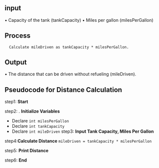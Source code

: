 ## input

•	Capacity of the tank (tankCapacity)
•	Miles per gallon (milesPerGallon)

## Process
      Calculate mileDriven as tankCapacity * milesPerGallon.
## Output

•	The distance that can be driven without refueling (mileDriven).

## Pseudocode for Distance Calculation

step1: **Start**
   
step2: . **Initialize Variables**
   
   - Declare `int milesPerGallon`
   - Declare `int tankCapacity`
   - Declare `int mileDriven`
step3: **Input Tank Capacity, Miles Per Gallon**
   
step4:**Calculate Distance**
     `mileDriven = tankCapacity * milesPerGallon`
    
step5: **Print Distance**
    
step6: **End**
